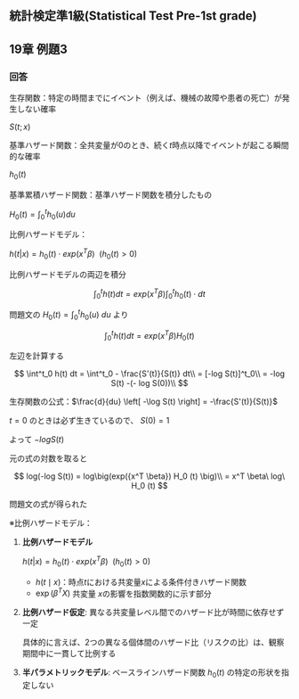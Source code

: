 ## 統計検定準1級(Statistical Test Pre-1st grade)
## 19章 例題3
### 回答

生存関数：特定の時間までにイベント（例えば、機械の故障や患者の死亡）が発生しない確率

$S(t;x)$

基準ハザード関数：全共変量が0のとき、続く$t$時点以降でイベントが起こる瞬間的な確率

$h_0(t)$ 

基準累積ハザード関数：基準ハザード関数を積分したもの

$H_0 (t) = \int^{t}_{0} h_0(u) du$

比例ハザードモデル：

$h(t | x) = h_0(t)\cdot  exp({x^T \beta})\ \ (h_0(t) > 0)$

比例ハザードモデルの両辺を積分

$$
\int^t_0 h(t) dt =  exp({x^T \beta}) \int^t_0 h_0(t)\cdot dt
$$

問題文の $H_0(t) = \int^t_0 h_0(u)\ du$ より

$$
\int^t_0 h(t) dt =  exp({x^T \beta}) H_0 (t)
$$

左辺を計算する

$$
\int^t_0 h(t) dt = \int^t_0 - \frac{S'(t)}{S(t)} dt\\
= [-log S(t)]^t_0\\
= -log S(t) -(- log S(0))\\
$$

生存関数の公式：$\frac{d}{du} \left[ -\log S(t) \right] = -\frac{S'(t)}{S(t)}$ 

$t=0$ のときは必ず生きているので、 $S(0)=1$

よって $-log S(t)$ 

元の式の対数を取ると

$$
log(-log S(t)) = log\big(exp({x^T \beta}) H_0 (t)  \big)\\
= x^T \beta\ log\ H_0 (t)
$$

問題文の式が得られた

※比例ハザードモデル：
1. **比例ハザードモデル**
    
    $h(t | x) = h_0(t)\cdot  exp({x^T \beta})\ \ (h_0(t) > 0)$
    
    - $h(t \mid x)$：時点$t$における共変量$x$による条件付きハザード関数
    - $\exp(\beta^T X)$ 共変量 $x$の影響を指数関数的に示す部分
2. **比例ハザード仮定**:
異なる共変量レベル間でのハザード比が時間に依存せず一定
    
    具体的に言えば、2つの異なる個体間のハザード比（リスクの比）は、観察期間中に一貫して比例する
    
3. **半パラメトリックモデル**:
ベースラインハザード関数 $h_0(t)$ の特定の形状を指定しない